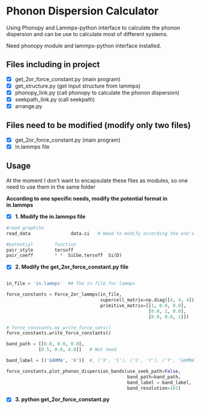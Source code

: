 # Phonon Dispersion Calculator
Using Phonopy and Lammps-python interface to calculate the phonon dispersion and can be use to calculate most of different systems.

Need phonopy module and lammps-python interface installed.
 
## Files including in project

- [x] get_2or_force_constant.py (main program)
- [x] get_structure.py (get input structure from lammps) 
- [x] phonopy_link.py (call phonopy to calculate the phonon dispersion)
- [x] seekpath_link.py (call seekpath)
- [x] arrange.py

## Files need to be modified (modify only two files)

- [x] get_2or_force_constant.py (main program)
- [x] in.lammps file

## Usage
At the moment I don't want to encapsulate these files as modules, so one need to use them in the same folder

**According to one specific needs, modify the potential format in in.lammps**

- [x] **1. Modify the in.lammps file** 

```python
#read graphite  
read_data  				data.si   # Need to modify according the one's systems

#potential        function
pair_style        tersoff
pair_coeff        * *  SiCGe.tersoff  Si(D)
```

- [x] **2. Modify the get_2or_force_constant.py file** 

```python

in_file = 'in.lammps'  ## The in file for lammps

force_constants = Force_2or_lammps(in_file,
                                   supercell_matrix=np.diag([4, 4, 4]),
                                   primitive_matrix=[[1, 0.0, 0.0],
                                                     [0.0, 1, 0.0],
                                                     [0.0, 0.0, 1]])

# force_constants.my_write_force_sets()
force_constants.write_force_constants()

band_path = [[0.0, 0.0, 0.0],
            [0.5, 0.0, 0.0]]   # Not need

band_label = [('GAMMA', 'X')]  #, ('X', 'S'), ('S', 'Y'), ('Y', 'GAMMA')]

force_constants.plot_phonon_dispersion_bands(use_seek_path=False,
                                             band_path=band_path,
                                             band_label = band_label,   # Auto determined
                                             band_resolution=101)


```

- [x] **3. python get_2or_force_constant.py** 
